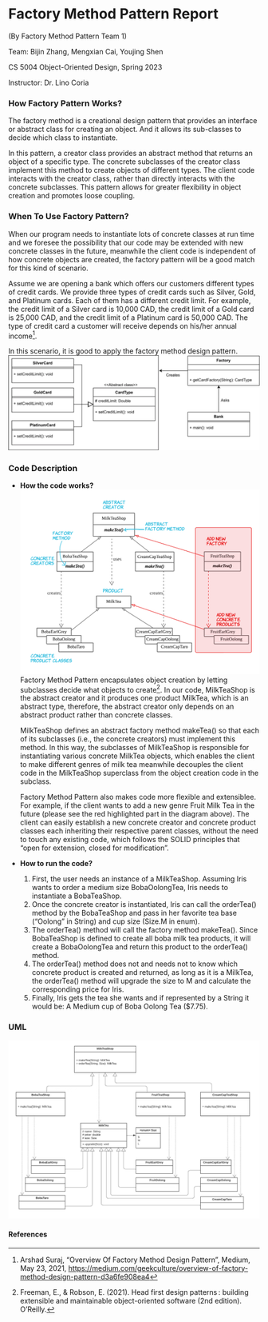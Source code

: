 # Factory Method Pattern Report
(By Factory Method Pattern Team 1)

Team: Bijin Zhang, Mengxian Cai, Youjing Shen

CS 5004 Object-Oriented Design, Spring 2023

Instructor: Dr. Lino Coria

### How Factory Pattern Works?
The factory method is a creational design pattern that provides an interface or abstract class for creating an object. And it allows its sub-classes to decide which class to instantiate.

In this pattern, a creator class provides an abstract method that returns an object of a specific type. The concrete subclasses of the creator class implement this method to create objects of different types. The client code interacts with the creator class, rather than directly interacts with the concrete subclasses. This pattern allows for greater flexibility in object creation and promotes loose coupling.

### When To Use Factory Pattern?
When our program needs to instantiate lots of concrete classes at run time and we foresee the possibility that our code may be extended with new concrete classes in the future, meanwhile the client code is independent of how concrete objects are created, the factory pattern will be a good match for this kind of scenario.

Assume we are opening a bank which offers our customers different types of credit cards. We provide three types of credit cards such as Silver, Gold, and Platinum cards. Each of them has a different credit limit. For example, the credit limit of a Silver card is 10,000 CAD, the credit limit of a Gold card is 25,000 CAD, and the credit limit of a Platinum card is 50,000 CAD. The type of credit card a customer will receive depends on his/her annual income[^1].

In this scenario, it is good to apply the factory method design pattern.
![Facotry_pattern_example](https://github.com/kaycaimx/CS5004_Design_Pattern/blob/main/images/Factory_pattern.png)

### Code Description
  - **How the code works?**
![Code_description](https://github.com/kaycaimx/CS5004_Design_Pattern/blob/main/images/Code%20_description_diagram.png)
    Factory Method Pattern encapsulates object creation by letting subclasses decide what objects to create[^2]. In our code, MilkTeaShop is the abstract creator and it produces one product MilkTea, which is an abstract type, therefore, the abstract creator only depends on an abstract product rather than concrete classes.
    
    MilkTeaShop defines an abstract factory method makeTea() so that each of its subclasses (i.e., the concrete creators) must implement this method. In this way, the subclasses of MilkTeaShop is responsible for instantiating various concrete MilkTea objects, which enables the client to make different genres of milk tea meanwhile decouples the client code in the MilkTeaShop superclass from the object creation code in the subclass.
    
    Factory Method Pattern also makes code more flexible and extensiblee. For example, if the client wants to add a new genre Fruit Milk Tea in the future (please see the red highlighted part in the diagram above). The client can easily establish a new concrete creator and concrete product classes each inheriting their respective parent classes, without the need to touch any existing code, which follows the SOLID principles that “open for extension, closed for modification”.
    
  - **How to run the code?**
    1. First, the user needs an instance of a MilkTeaShop. Assuming Iris wants to order a medium size BobaOolongTea, Iris needs to instantiate a BobaTeaShop.
    2. Once the concrete creator is instantiated, Iris can call the orderTea() method by the BobaTeaShop and pass in her favorite tea base (“Oolong” in String) and cup size (Size.M in enum). 
    3. The orderTea() method will call the factory method makeTea(). Since BobaTeaShop is defined to create all boba milk tea products, it will create a BobaOolongTea and return this product to the orderTea() method.
    4. The orderTea() method does not and needs not to know which concrete product is created and returned, as long as it is a MilkTea, the orderTea() method will upgrade the size to M and calculate the corresponding price for Iris.
    5. Finally, Iris gets the tea she wants and if represented by a String it would be: A Medium cup of Boba Oolong Tea ($7.75).

### UML
![UML](https://github.com/kaycaimx/CS5004_Design_Pattern/blob/main/images/UML.jpg)

#### References
[^1]: Arshad Suraj, “Overview Of Factory Method Design Pattern”, Medium, May 23, 2021, https://medium.com/geekculture/overview-of-factory-method-design-pattern-d3a6fe908ea4
[^2]: Freeman, E., & Robson, E. (2021). Head first design patterns : building extensible and maintainable object-oriented software (2nd edition). O’Reilly.

